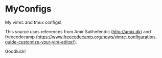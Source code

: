 # MyConfigs
My vimrc and tmux configs!.

This source uses references from Amir Salihefendic (http://amix.dk) and freecodecamp (https://www.freecodecamp.org/news/vimrc-configuration-guide-customize-your-vim-editor/). 

Goodluck!

